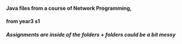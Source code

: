 #### Java files from a course of Network Programming, 
#### from year3 s1
##### Assignments are inside of the folders + folders could be a bit messy
